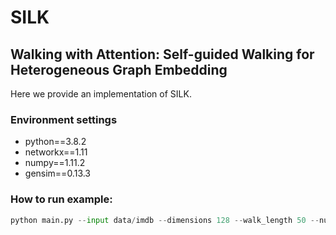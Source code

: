 # SILK
## Walking with Attention: Self-guided Walking for Heterogeneous Graph Embedding
Here we provide an implementation of SILK.
### Environment settings

- python==3.8.2
- networkx==1.11
- numpy==1.11.2
- gensim==0.13.3
### How to run example:

```python
python main.py --input data/imdb --dimensions 128 --walk_length 50 --num_walks 10 --window-size 5 --alpha 0.5 --output movie_embeddings.txt
```
